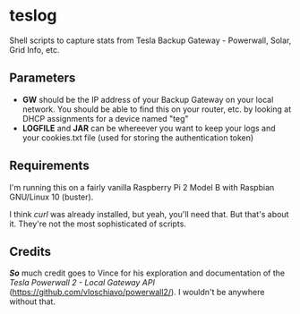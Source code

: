 # teslog
Shell scripts to capture stats from Tesla Backup Gateway - Powerwall, Solar, Grid Info, etc.

## Parameters
* **GW** should be the IP address of your Backup Gateway on your local network. You should be able to find this on your router, etc. by looking at DHCP assignments for a device named "teg"
* **LOGFILE** and **JAR** can be whereever you want to keep your logs and your cookies.txt file (used for storing the authentication token)

## Requirements
I'm running this on a fairly vanilla Raspberry Pi 2 Model B with Raspbian GNU/Linux 10 (buster).

I think *curl* was already installed, but yeah, you'll need that. But that's about it. They're not the most sophisticated of scripts. 

## Credits
**_So_** much credit goes to Vince for his exploration and documentation of the *Tesla Powerwall 2 - Local Gateway API* (https://github.com/vloschiavo/powerwall2/). I wouldn't be anywhere without that.
